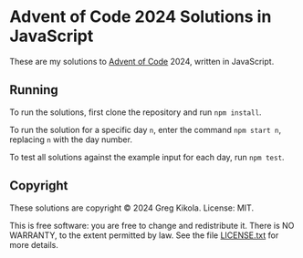 # Advent of Code 2024 Solutions in JavaScript

These are my solutions to [Advent of Code](https://adventofcode.com/) 2024,
written in JavaScript.


## Running

To run the solutions, first clone the repository and run `npm install`.

To run the solution for a specific day `n`, enter the command `npm start n`,
replacing `n` with the day number.

To test all solutions against the example input for each day, run `npm test`.


## Copyright

These solutions are copyright &copy; 2024 Greg Kikola. License: MIT.

This is free software: you are free to change and redistribute it. There is NO
WARRANTY, to the extent permitted by law. See the file
[LICENSE.txt](LICENSE.txt) for more details.
